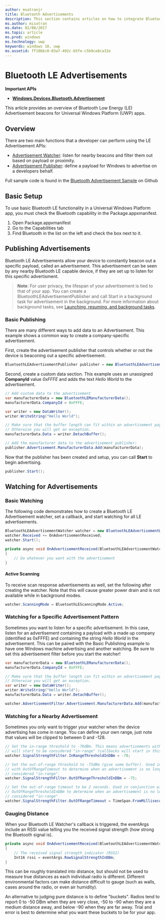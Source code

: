 ```yaml
---
author: msatranjr
title: Bluetooth Advertisements
description: This section contains articles on how to integrate Bluetooth Low Energy (LE) Advertisements into Universal Windows Platform (UWP) apps through the user of AdvertisementWatcher and AdvertisementPublisher APIs.
ms.author: misatran
ms.date: 02/08/2017
ms.topic: article
ms.prod: windows
ms.technology: uwp
keywords: windows 10, uwp
ms.assetid: ff10bbc0-03a7-492c-b5fe-c5b9ce8ca32e
---
```


# Bluetooth LE Advertisements


**Important APIs**

-   [**Windows.Devices.Bluetooth.Advertisement**](https://msdn.microsoft.com/library/windows/apps/windows.devices.bluetooth.advertisement.aspx)

This article provides an overview of Bluetooth Low Energy (LE) Advertisement beacons for Universal Windows Platform (UWP) apps.  

## Overview

There are two main functions that a developer can perform using the LE Advertisement APIs:

-   [Advertisement Watcher](https://msdn.microsoft.com/library/windows/apps/windows.devices.bluetooth.advertisement.bluetoothleadvertisementwatcher.aspx): listen for nearby beacons and filter them out based on payload or proximity.  
-   [Advertisement Publisher](https://msdn.microsoft.com/library/windows/apps/windows.devices.bluetooth.advertisement.bluetoothleadvertisementpublisher.aspx): define a payload for Windows to advertise on a developers behalf.  

Full sample code is found in the [Bluetooth Advertisement Sample](http://go.microsoft.com/fwlink/p/?LinkId=619990) on Github

## Basic Setup

To use basic Bluetooth LE functionality in a Universal Windows Platform app, you must check the Bluetooth capability in the Package.appxmanifest.

1. Open Package.appxmanifest
2. Go to the Capabilities tab
3. Find Bluetooth in the list on the left and check the box next to it.

## Publishing Advertisements

Bluetooth LE Advertisements allow your device to constantly beacon out a specific payload, called an advertisement. This advertisement can be seen by any nearby Bluetooth LE capable device, if they are set up to listen for this specific advertisment.

> **Note**: For user privacy, the lifespan of your advertisement is tied to that of your app. You can create a BluetoothLEAdvertisementPublisher and call Start in a background task for advertisement in the background. For more information about background tasks, see [Launching, resuming, and background tasks](https://msdn.microsoft.com/windows/uwp/launch-resume/index).

### Basic Publishing

There are many different ways to add data to an Advertisement. This example shows a common way to create a company-specific advertisement. 

First, create the advertisement publisher that controls whether or not the device is beaconing out a specific advertisement.

```csharp
BluetoothLEAdvertisementPublisher publisher = new BluetoothLEAdvertisementPublisher();
```

Second, create a custom data section. This example uses an unassigned **CompanyId** value *0xFFFE* and adds the text *Hello World* to the advertisement. 

```csharp
// Add custom data to the advertisement
var manufacturerData = new BluetoothLEManufacturerData();
manufacturerData.CompanyId = 0xFFFE;

var writer = new DataWriter();
writer.WriteString("Hello World");

// Make sure that the buffer length can fit within an advertisement payload (~20 bytes). 
// Otherwise you will get an exception.
manufacturerData.Data = writer.DetachBuffer();

// Add the manufacturer data to the advertisement publisher:
publisher.Advertisement.ManufacturerData.Add(manufacturerData);
```

Now that the publisher has been created and setup, you can call **Start** to begin advertising.

```csharp
publisher.Start();
```

## Watching for Advertisements

### Basic Watching

The following code demonstrates how to create a Bluetooth LE Advertisement watcher, set a callback, and start watching for all LE advertisements.

```csharp
BluetoothLEAdvertisementWatcher watcher = new BluetoothLEAdvertisementWatcher();
watcher.Received += OnAdvertisementReceived;
watcher.Start();
```	

```csharp
private async void OnAdvertisementReceived(BluetoothLEAdvertisementWatcher watcher, BluetoothLEAdvertisementReceivedEventArgs eventArgs)
{
    // Do whatever you want with the advertisement
}
```

#### Active Scanning
To receive scan response advertisements as well, set the following after creating the watcher. Note that this will cause greater power drain and is not available while in background modes.

```csharp
watcher.ScanningMode = BluetoothLEScanningMode.Active;
```

### Watching for a Specific Advertisement Pattern

Sometimes you want to listen for a specific advertisement. In this case, listen for an advertisement containing a payload with a made up company (identified as 0xFFFE) and containing the string *Hello World* in the advertisement. This can be paired with the Basic Publishing example to have one Windows machine advertising and another watching. Be sure to set this advertisement filter before you start the watcher!

```csharp
var manufacturerData = new BluetoothLEManufacturerData();
manufacturerData.CompanyId = 0xFFFE;

// Make sure that the buffer length can fit within an advertisement payload (~20 bytes). 
// Otherwise you will get an exception.
var writer = new DataWriter();
writer.WriteString("Hello World");
manufacturerData.Data = writer.DetachBuffer();

watcher.AdvertisementFilter.Advertisement.ManufacturerData.Add(manufacturerData);
```

### Watching for a Nearby Advertisement

Sometimes you only want to trigger your watcher when the device advertising has come in range. You can define your own range, just note that values will be clipped to between 0 and -128. 

```csharp
// Set the in-range threshold to -70dBm. This means advertisements with RSSI >= -70dBm 
// will start to be considered "in-range" (callbacks will start in this range).
watcher.SignalStrengthFilter.InRangeThresholdInDBm = -70;

// Set the out-of-range threshold to -75dBm (give some buffer). Used in conjunction 
// with OutOfRangeTimeout to determine when an advertisement is no longer 
// considered "in-range".
watcher.SignalStrengthFilter.OutOfRangeThresholdInDBm = -75;

// Set the out-of-range timeout to be 2 seconds. Used in conjunction with 
// OutOfRangeThresholdInDBm to determine when an advertisement is no longer 
// considered "in-range"
watcher.SignalStrengthFilter.OutOfRangeTimeout = TimeSpan.FromMilliseconds(2000);
```

### Gauging Distance

When your Bluetooth LE Watcher's callback is triggered, the eventArgs include an RSSI value telling you the received signal strength (how strong the Bluetooth signal is).

```csharp
private async void OnAdvertisementReceived(BluetoothLEAdvertisementWatcher watcher, BluetoothLEAdvertisementReceivedEventArgs eventArgs)
{
	// The received signal strength indicator (RSSI)
	Int16 rssi = eventArgs.RawSignalStrengthInDBm;
}
```

This can be roughly translated into distance, but should not be used to measure true distances as each individual radio is different. Different environmental factors can make distance difficult to gauge (such as walls, cases around the radio, or even air humidity).

An alternative to judging pure distance is to define "buckets". Radios tend to report 0 to -50 DBm when they are very close, -50 to -90 when they are a medium distance away, and below -90 when they are far away. Trial and error is best to determine what you want these buckets to be for your app.